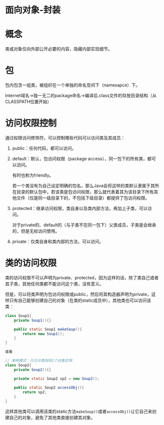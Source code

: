 # 面向对象-封装

# 概念

类或对象仅向外部公开必要的内容，隐藏内部实现细节。

# 包

包内包含一组类，被组织在一个单独的命名空间下（namesapce）下。

Internet域名→独一无二的package命名→编译后.class文件的存放目录结构（从CLASSPATH位置开始）

# 访问权限控制

通过权限访问修饰符，可以控制哪些代码可以访问类及其成员：

1. public：任何代码，都可以访问。
2. default：默认，包访问权限（package access），同一包下的所有类，都可以访问。
    
    有时也称为friendly。
    
    若一个类没有为自己设定明确的包名，那么Java会将这样的类默认隶属于其所在目录的默认包中，若该类是包访问权限，那么就代表着其为该目录下所有其他文件（仅是同一级目录下的，不包括下级目录）都提供了包访问权限。
    
3. protected：继承访问权限，类自身以及类内部方法，再加上子类，可以访问。
    
    对于private的、default的（与子类不在同一包下）父类成员，子类是会继承的，但是无权访问使用。
    
4. private：仅类自身和类内部的方法，可以访问。

# 类的访问权限

类的访问权限不可以声明为private、protected，因为这样的话，除了类自己或者其子类，其他任何类都不能访问这个类，没有意义。

但是，可以将类声明为包访问权限或public，然后将其构造器声明为private，这样只有自己能够创建自己的对象（在类的static成员中），其他类也可以访问该类：

```java
class Soup1{
	private Soup1(){}

	public static Soup1 makeSoup(){
		return new Soup1();
	}
}

或者

// 单例模式：只允许类闯将1个对象实例
class Soup2{
	private Soup2(){}

	private static Soup2 sp2 = new Soup2();
	
	public static Soup2 accessObj(){
		return sp2;
	}
}
```

这样其他类可以调用该类的static方法`makeSoup()`或者`accessObj()`让它自己来创建自己的对象，避免了其他类直接创建其对象。
